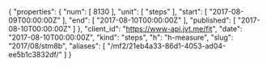 {
  "properties": {
    "num": [
      8130
    ],
    "unit": [
      "steps"
    ],
    "start": [
      "2017-08-09T00:00:00Z"
    ],
    "end": [
      "2017-08-10T00:00:00Z"
    ],
    "published": [
      "2017-08-10T00:00:00Z"
    ]
  },
  "client_id": "https://www-api.jvt.me/fit",
  "date": "2017-08-10T00:00:00Z",
  "kind": "steps",
  "h": "h-measure",
  "slug": "2017/08/stm8b",
  "aliases": [
    "/mf2/21eb4a33-86d1-4053-ad04-ee5b1c3832df/"
  ]
}
